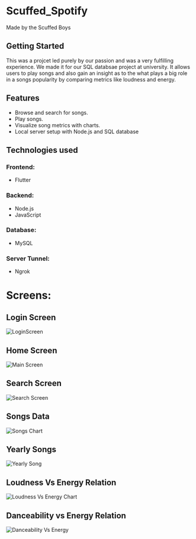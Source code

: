 # Scuffed_Spotify

Made by the Scuffed Boys

## Getting Started

This was a projcet led purely by our passion and was a very fulfilling experience. We made it for our SQL databsae project at university. It allows users to play songs and also gain an insight as to the what plays a big role in a songs popularity by comparing metrics like loudness and energy.

## Features
- Browse and search for songs.
- Play songs.
- Visualize song metrics with charts.
- Local server setup with Node.js and SQL database

## Technologies used

### Frontend:
- Flutter

### Backend:
- Node.js
- JavaScript

### Database:
- MySQL

###  Server Tunnel:
- Ngrok

# Screens:

## Login Screen
![LoginScreen](https://github.com/hba777/ScuffedSpotify/assets/117719500/58bb25a3-ae32-4569-b43b-121ca8c33027)

## Home Screen
![Main Screen](https://github.com/hba777/ScuffedSpotify/assets/117719500/a2f9e7c3-3864-4cd4-9e54-6e54a6f813ef)

## Search Screen
![Search Screen](https://github.com/hba777/ScuffedSpotify/assets/117719500/e1aaa127-ab2b-47ea-bf53-aec7219de9cb)

## Songs Data
![Songs Chart](https://github.com/hba777/ScuffedSpotify/assets/117719500/5d19ea9a-95b8-42cb-9abe-eddea034dc73)

## Yearly Songs
![Yearly Song](https://github.com/hba777/ScuffedSpotify/assets/117719500/072b7be7-40dd-4c08-835f-a6ae3126520f)

## Loudness Vs Energy Relation
![Loudness Vs Energy Chart](https://github.com/hba777/ScuffedSpotify/assets/117719500/3461fb84-5b96-4252-a9f0-a9ad8a9d8ee4)

## Danceability vs Energy Relation
![Danceability Vs Energy](https://github.com/hba777/ScuffedSpotify/assets/117719500/7c564f30-027c-4584-9d41-24c23bd552cf)



